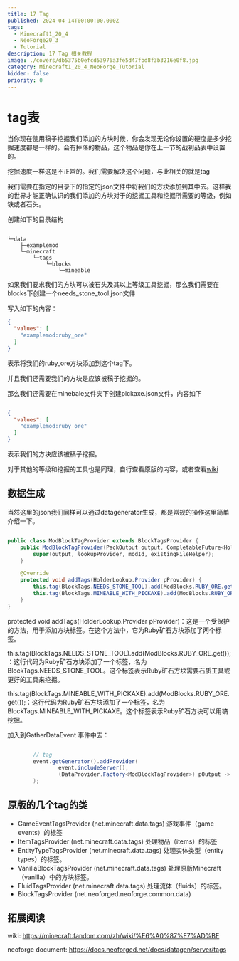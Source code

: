 ```yaml
---
title: 17 Tag
published: 2024-04-14T00:00:00.000Z
tags:
  - Minecraft1_20_4
  - NeoForge20_3
  - Tutorial
description: 17 Tag 相关教程
image: ./covers/db5375b0efcd53976a3fe5d47fbd8f3b3216e0f8.jpg
category: Minecraft1_20_4_NeoForge_Tutorial
hidden: false
priority: 0
---
```

# tag表

当你现在使用稿子挖掘我们添加的方块时候，你会发现无论你设置的硬度是多少挖掘速度都是一样的。会有掉落的物品，这个物品是你在上一节的战利品表中设置的。

挖掘速度一样这是不正常的。我们需要解决这个问题，与此相关的就是tag

我们需要在指定的目录下的指定的json文件中将我们的方块添加到其中去。这样我的世界才能正确认识的我们添加的方块对于的挖掘工具和挖掘所需要的等级，例如铁或者石头。

创建如下的目录结构

```

└─data
    ├─examplemod
    └─minecraft
        └─tags
            └─blocks
                └─mineable

```

如果我们要求我们的方块可以被石头及其以上等级工具挖掘，那么我们需要在blocks下创建一个needs_stone_tool.json文件

写入如下的内容：

```json
{
  "values": [
    "examplemod:ruby_ore"
  ]
}
```
表示将我们的ruby_ore方块添加到这个tag下。

并且我们还需要我们的方块是应该被稿子挖掘的。

那么我们还需要在minebale文件夹下创建pickaxe.json文件，内容如下

```json

{
  "values": [
    "examplemod:ruby_ore"
  ]
}
```

表示我们的方块应该被稿子挖掘。

对于其他的等级和挖掘的工具也是同理，自行查看原版的内容，或者查看[wiki](https://minecraft.fandom.com/zh/wiki/%E6%A0%87%E7%AD%BE)

## 数据生成

当然这里的json我们同样可以通过datagenerator生成，都是常规的操作这里简单介绍一下。

```java

public class ModBlockTagProvider extends BlockTagsProvider {
    public ModBlockTagProvider(PackOutput output, CompletableFuture<HolderLookup.Provider> lookupProvider, String modId, @Nullable ExistingFileHelper existingFileHelper) {
        super(output, lookupProvider, modId, existingFileHelper);
    }

    @Override
    protected void addTags(HolderLookup.Provider pProvider) {
        this.tag(BlockTags.NEEDS_STONE_TOOL).add(ModBlocks.RUBY_ORE.get());
        this.tag(BlockTags.MINEABLE_WITH_PICKAXE).add(ModBlocks.RUBY_ORE.get());
    }
}

```

protected void addTags(HolderLookup.Provider pProvider)：这是一个受保护的方法，用于添加方块标签。在这个方法中，它为Ruby矿石方块添加了两个标签。

this.tag(BlockTags.NEEDS_STONE_TOOL).add(ModBlocks.RUBY_ORE.get());：这行代码为Ruby矿石方块添加了一个标签，名为BlockTags.NEEDS_STONE_TOOL。这个标签表示Ruby矿石方块需要石质工具或更好的工具来挖掘。

this.tag(BlockTags.MINEABLE_WITH_PICKAXE).add(ModBlocks.RUBY_ORE.get());：这行代码为Ruby矿石方块添加了一个标签，名为BlockTags.MINEABLE_WITH_PICKAXE。这个标签表示Ruby矿石方块可以用镐挖掘。

加入到GatherDataEvent 事件中去：

```java

        // tag
        event.getGenerator().addProvider(
                event.includeServer(),
                (DataProvider.Factory<ModBlockTagProvider>) pOutput -> new ModBlockTagProvider(pOutput,lp,ExampleMod.MODID,efh)
        );


```
## 原版的几个tag的类

- GameEventTagsProvider (net.minecraft.data.tags) 游戏事件（game events）的标签
- ItemTagsProvider (net.minecraft.data.tags) 处理物品（items）的标签
- EntityTypeTagsProvider (net.minecraft.data.tags) 处理实体类型（entity types）的标签。
- VanillaBlockTagsProvider (net.minecraft.data.tags) 处理原版Minecraft（vanilla）中的方块标签。
- FluidTagsProvider (net.minecraft.data.tags) 处理流体（fluids）的标签。
- BlockTagsProvider (net.neoforged.neoforge.common.data) 

## 拓展阅读

wiki:
https://minecraft.fandom.com/zh/wiki/%E6%A0%87%E7%AD%BE

neoforge document:
https://docs.neoforged.net/docs/datagen/server/tags







